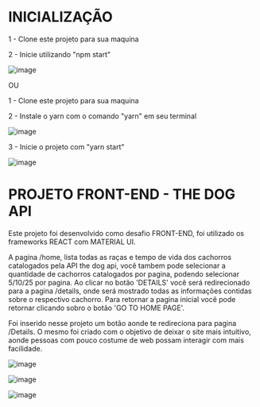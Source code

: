 # INICIALIZAÇÃO 
  
1 - Clone este projeto para sua maquina

2 - Inicie utilizando "npm start"

![image](https://user-images.githubusercontent.com/55003168/184928151-585689fc-c079-418b-8f6c-63e7d51b2635.png)
 
OU
  
1 - Clone este projeto para sua maquina

2 - Instale o yarn com o comando "yarn" em seu terminal

![image](https://user-images.githubusercontent.com/55003168/184927282-ff4aee8c-b83f-4602-856a-f3fc44a45b4e.png)

3 - Inicie o projeto com "yarn start"

![image](https://user-images.githubusercontent.com/55003168/184927932-29293232-9123-4bc7-8308-db7398cbac7a.png)


# PROJETO FRONT-END - THE DOG API

Este projeto foi desenvolvido como desafio FRONT-END, foi utilizado os frameworks REACT com MATERIAL UI. 

A pagina /home, lista todas as raças e tempo de vida dos cachorros catalogados pela API the dog api, você tambem pode selecionar a quantidade de cachorros catalogados por pagina, podendo selecionar 5/10/25 por pagina. Ao clicar no botão 'DETAILS' você será redirecionado para a pagina /details, onde será mostrado todas as informações contidas sobre o respectivo cachorro. Para retornar a pagina inicial você pode retornar clicando sobro o botão 'GO TO HOME PAGE'. 

Foi inserido nesse projeto um botão aonde te redireciona para pagina /Details. O mesmo foi criado com o objetivo de deixar o site mais intuitivo, aonde pessoas com pouco costume de web possam interagir com mais facilidade. 

![image](https://user-images.githubusercontent.com/55003168/184941923-7685574a-579a-476a-a46c-60f6010e3d8b.png)

![image](https://user-images.githubusercontent.com/55003168/184966426-8c29bb4d-ffa7-4147-a680-0ffb8869cfcb.png)

![image](https://user-images.githubusercontent.com/55003168/184966631-2d685ac7-6764-4a7f-b9be-3a0b0e758a03.png)


